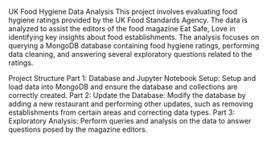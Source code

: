 UK Food Hygiene Data Analysis
This project involves evaluating food hygiene ratings provided by the UK Food Standards Agency. The data is analyzed to assist the editors of the food magazine Eat Safe, Love in identifying key insights about food establishments. The analysis focuses on querying a MongoDB database containing food hygiene ratings, performing data cleaning, and answering several exploratory questions related to the ratings.

Project Structure
Part 1: Database and Jupyter Notebook Setup: Setup and load data into MongoDB and ensure the database and collections are correctly created.
Part 2: Update the Database: Modify the database by adding a new restaurant and performing other updates, such as removing establishments from certain areas and correcting data types.
Part 3: Exploratory Analysis: Perform queries and analysis on the data to answer questions posed by the magazine editors.
